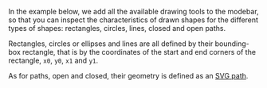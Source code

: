 In the example below, we add all the available drawing tools to the modebar, so that you can inspect the characteristics of drawn shapes for the different types of shapes: rectangles, circles, lines, closed and open paths.

Rectangles, circles or ellipses and lines are all defined by their bounding-box rectangle, that is by the coordinates of the start and end corners of the rectangle, `x0`, `y0`, `x1` and `y1`.

As for paths, open and closed, their geometry is defined as an [SVG path](https://en.wikipedia.org/wiki/Scalable_Vector_Graphics).

